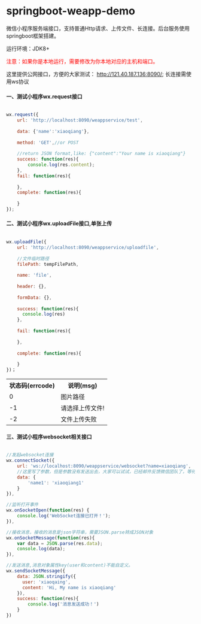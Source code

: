 # springboot-weapp-demo
微信小程序服务端接口，支持普通Http请求、上传文件、长连接。后台服务使用springboot框架搭建。

运行环境：JDK8+

<font color="red">注意：如果你是本地运行，需要修改为你本地对应的主机和端口。</font>

这里提供公网接口，方便的大家测试： http://121.40.187.136:8090/; 长连接需使用ws协议

#### 一、测试小程序wx.request接口
```javascript

wx.request({
	url: 'http://localhost:8090/weappservice/test',
	
    data: {'name':'xiaoqiang'},
    
    method: 'GET',//or POST
    
    //return JSON format,like: {"content":"Your name is xiaoqiang"}
    success: function(res){
		console.log(res.content);
    },
    fail: function(res){
    
    },
    complete: function(res){
    
    }
});
```

#### 二、测试小程序wx.uploadFile接口,单张上传
```javascript

wx.uploadFile({
    url: 'http://localhost:8090/weappservice/uploadfile',
    
    //文件临时路径
    filePath: tempFilePath,
    
    name: 'file',
    
    header: {},
    
    formData: {},
    
    success: function(res){
      console.log(res)
    },
    
    fail: function(res){
    
    },
    
    complete: function(res){
    
    }
})；
```

<table>
	<tr>
		<th>状态码(errcode)</th>
		<th>说明(msg)</th>
	</tr>
	<tr>
		<td>0</td>
		<td>图片路径</td>
	</tr>
	<tr>
		<td>-1</td>
		<td>请选择上传文件!</td>
	</tr>
	<tr>
		<td>-2</td>
		<td>文件上传失败</td>
	</tr>
</table>

#### 三、测试小程序websocket相关接口
```javascript

//发起websocket连接
wx.connectSocket({
	url: 'ws://localhost:8090/weappservice/websocket?name=xiaoqiang',
  	//这里写了参数，但是参数没有发送出去，大家可以试试，已经邮件反馈微信团队了，等待回复。所以把参数拼接在url后面。
  	data: {
  		'name1': 'xiaoqiang1'
  	}
}),

//监听打开事件
wx.onSocketOpen(function(res) {
  	console.log('WebSocket连接已打开！');
}),

//接收消息，接收的消息是json字符串，需要JSON.parse转成JSON对象
wx.onSocketMessage(function(res){
	var data = JSON.parse(res.data);
	console.log(data);
}),

//发送消息,消息对象属性key(user和content)不能自定义。
wx.sendSocketMessage({
    data: JSON.stringify({
      user: 'xiaoqaing',
      content: 'Hi, My name is xiaoqiang'
    }),
    success: function(res){
    	console.log('消息发送成功！')
    }
})
```